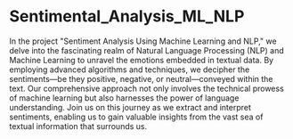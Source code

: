 # Sentimental_Analysis_ML_NLP

In the project "Sentiment Analysis Using Machine Learning and NLP," we delve into the fascinating realm of Natural Language Processing (NLP) and Machine Learning to unravel the emotions embedded in textual data. By employing advanced algorithms and techniques, we decipher the sentiments—be they positive, negative, or neutral—conveyed within the text. Our comprehensive approach not only involves the technical prowess of machine learning but also harnesses the power of language understanding. Join us on this journey as we extract and interpret sentiments, enabling us to gain valuable insights from the vast sea of textual information that surrounds us.
